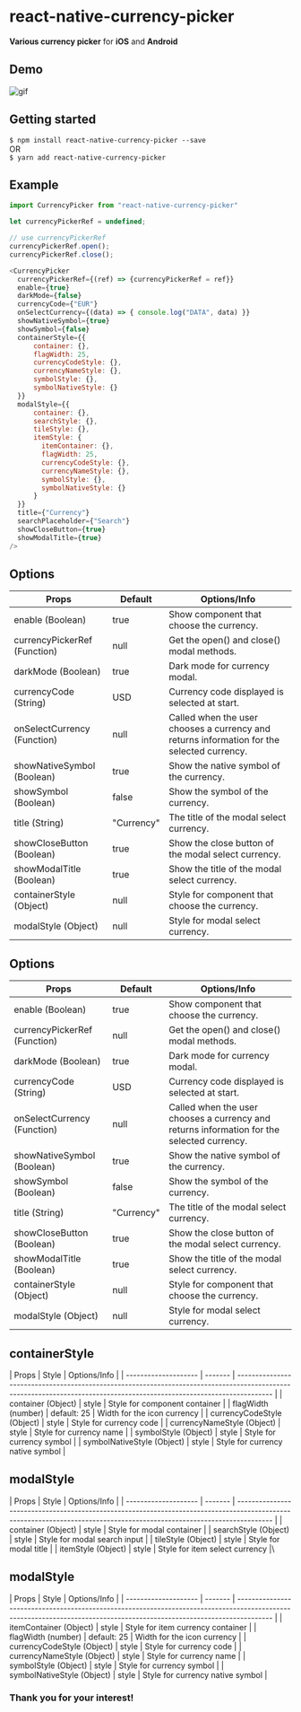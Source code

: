 # react-native-currency-picker

**Various currency picker** for **iOS** and **Android**

## Demo

![gif](https://github.com/alien9996/ReactNativeImageFilter/blob/master/filter.gif?raw=true)

## Getting started

`$ npm install react-native-currency-picker --save`
<br>
OR
<br>
`$ yarn add react-native-currency-picker`

## Example

```javascript
import CurrencyPicker from "react-native-currency-picker"

let currencyPickerRef = undefined;

// use currencyPickerRef
currencyPickerRef.open();
currencyPickerRef.close();

<CurrencyPicker
  currencyPickerRef={(ref) => {currencyPickerRef = ref}}
  enable={true}
  darkMode={false}
  currencyCode={"EUR"}
  onSelectCurrency={(data) => { console.log("DATA", data) }}
  showNativeSymbol={true}
  showSymbol={false}
  containerStyle={{
      container: {},
      flagWidth: 25,
      currencyCodeStyle: {},
      currencyNameStyle: {},
      symbolStyle: {},
      symbolNativeStyle: {}
  }}
  modalStyle={{
      container: {},
      searchStyle: {},
      tileStyle: {},
      itemStyle: {
        itemContainer: {},
        flagWidth: 25,
        currencyCodeStyle: {},
        currencyNameStyle: {},
        symbolStyle: {},
        symbolNativeStyle: {}
      }
  }}
  title={"Currency"}
  searchPlaceholder={"Search"}
  showCloseButton={true}
  showModalTitle={true}
/>

```

## Options

| Props                | Default | Options/Info |
| -------------------- | ------- | ---------------------------------------------------------------------------------------------------------------------------------------------------------------------- |
| enable (Boolean)             | true    | Show component that choose the currency. |
| currencyPickerRef (Function) | null    | Get the open() and close() modal methods. |
| darkMode (Boolean)           | true    | Dark mode for currency modal. |
| currencyCode (String)        | USD     | Currency code displayed is selected at start. |
| onSelectCurrency (Function)  | null    | Called when the user chooses a currency and returns information for the selected currency. |
| showNativeSymbol (Boolean)   | true    | Show the native symbol of the currency. |
| showSymbol (Boolean)         | false   | Show the symbol of the currency. |
| title  (String)              | "Currency"  | The title of the modal select currency. |
| showCloseButton  (Boolean)   | true    | Show the close button of the modal select currency. |
| showModalTitle  (Boolean)    | true    | Show the title of the modal select currency. |
| containerStyle  (Object)     | null    | Style for component that choose the currency. |
| modalStyle  (Object)         | null    | Style for modal select currency. |
## Options

| Props                | Default | Options/Info |
| -------------------- | ------- | ---------------------------------------------------------------------------------------------------------------------------------------------------------------------- |
| enable (Boolean)             | true    | Show component that choose the currency. |
| currencyPickerRef (Function) | null    | Get the open() and close() modal methods. |
| darkMode (Boolean)           | true    | Dark mode for currency modal. |
| currencyCode (String)        | USD     | Currency code displayed is selected at start. |
| onSelectCurrency (Function)  | null    | Called when the user chooses a currency and returns information for the selected currency. |
| showNativeSymbol (Boolean)   | true    | Show the native symbol of the currency. |
| showSymbol (Boolean)         | false   | Show the symbol of the currency. |
| title  (String)              | "Currency"  | The title of the modal select currency. |
| showCloseButton  (Boolean)   | true    | Show the close button of the modal select currency. |
| showModalTitle  (Boolean)    | true    | Show the title of the modal select currency. |
| containerStyle  (Object)     | null    | Style for component that choose the currency. |
| modalStyle  (Object)         | null    | Style for modal select currency. |

## containerStyle

| Props                | Style | Options/Info |
| -------------------- | ------- | 
---------------------------------------------------------------------------------------------------------------------------------------------------------------------- |
| container (Object)     | style          | Style for component container |
| flagWidth (number)     | default: 25    | Width for the icon currency |
| currencyCodeStyle (Object)   | style      | Style for currency code |
| currencyNameStyle (Object)     | style  | Style for currency name |
| symbolStyle (Object)   | style      | Style for currency symbol |
| symbolNativeStyle (Object)   | style      | Style for currency native symbol |

## modalStyle

| Props                | Style | Options/Info |
| -------------------- | ------- | 
---------------------------------------------------------------------------------------------------------------------------------------------------------------------- |
| container (Object)     | style      | Style for modal container |
| searchStyle (Object)   | style      | Style for modal search input  |
| tileStyle (Object)     | style      | Style for modal title |
| itemStyle (Object)     | style      | Style for item select currency |\


## modalStyle
| Props                | Style | Options/Info |
| -------------------- | ------- | 
---------------------------------------------------------------------------------------------------------------------------------------------------------------------- |
| itemContainer (Object)     | style      | Style for item currency container |
| flagWidth (number)     | default: 25    | Width for the icon currency |
| currencyCodeStyle (Object)   | style    | Style for currency code   |
| currencyNameStyle (Object)     | style  | Style for currency name |
| symbolStyle (Object)   | style      | Style for currency symbol |
| symbolNativeStyle (Object)   | style      | Style for currency native symbol |

### Thank you for your interest!
